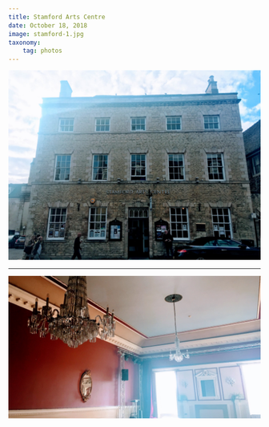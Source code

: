 ```yaml
---
title: Stamford Arts Centre
date: October 18, 2018
image: stamford-1.jpg
taxonomy:
    tag: photos
---
```


![image](/assets/images/stamford-1.jpg)

---

![image](/assets/images/stamford-2.jpg)
